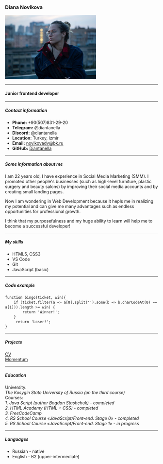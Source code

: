 ### Diana Novikova

<img src="diana.jpg" width="300">

---

#### Junior frontend developer

---

##### Contact information

- **Phone:** +90(507)831-29-20
- **Telegram:** @diantanella
- **Discord:** @diantanella
- **Location:** Turkey, Izmir
- **Email:** novikovadv@bk.ru
- **GitHub:** [Diantanella](https://github.com/Diantanella)

---

##### Some information about me

I am 22 years old, I have experience in Social Media Marketing (SMM). I promoted other people's businesses (such as high-level furniture, plastic surgery and beauty salons) by improving their social media accounts and by creating small landing pages.

Now I am wondering in Web Development because it hepls me in realizing my potential and can give me many advantages such as endless opportunities for professional growth.

I think that my purposefulness and my huge ability to learn will help me to become a successful developer!

---

##### My skills

- HTML5, CSS3
- VS Code
- Git
- JavaScript (basic)

---

##### Code example

```
function bingo(ticket, win){
    if (ticket.filter(a => a[0].split('').some(b => b.charCodeAt(0) == a[1])).length >= win) {
        return 'Winner!';
    }
     return 'Loser!';
}
```

---

##### Projects

[CV](https://diantanella.github.io/rsschool-cv/)  
[Momentum](https://rolling-scopes-school.github.io/diantanella-JSFEPRESCHOOL2022Q4/momentum/)

---

##### Education

University:  
_The Kosygin State University of Russia (on the third course)_  
Courses:  
_1. Java Script (author Bogdan Stashchuk) - completed_  
_2. HTML Academy (HTML + CSS) - completed_  
_3. FreeCodeCamp_  
_4. RS School Course «JavaScript/Front-end. Stage 0» - completed_  
_5. RS School Course «JavaScript/Front-end. Stage 1» - in progress_

---

##### Languages

- Russian - native
- English - B2 (upper-intermediate)
